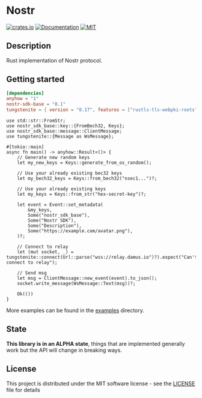 # Nostr

[![crates.io](https://img.shields.io/crates/v/nostr-sdk-base.svg)](https://crates.io/crates/nostr-sdk-base)
[![Documentation](https://docs.rs/nostr-sdk-base/badge.svg)](https://docs.rs/nostr-sdk-base)
[![MIT](https://img.shields.io/crates/l/nostr-sdk-base.svg)](../../LICENSE)

## Description

Rust implementation of Nostr protocol.

## Getting started

```toml
[dependencies]
anyhow = "1"
nostr-sdk-base = "0.1"
tungstenite = { version = "0.17", features = ["rustls-tls-webpki-roots"]}
```

```rust,no_run
use std::str::FromStr;
use nostr_sdk_base::key::{FromBech32, Keys};
use nostr_sdk_base::message::ClientMessage;
use tungstenite::{Message as WsMessage};

#[tokio::main]
async fn main() -> anyhow::Result<()> {
    // Generate new random keys
    let my_new_keys = Keys::generate_from_os_random();

    // Use your already existing bec32 keys
    let my_bech32_keys = Keys::from_bech32("nsec1...")?;

    // Use your already existing keys
    let my_keys = Keys::from_str("hex-secret-key")?;

    let event = Event::set_metadata(
        &my_keys,
        Some("nostr_sdk_base"),
        Some("Nostr SDK"),
        Some("Description"),
        Some("https://example.com/avatar.png"),
    )?;

    // Connect to relay
    let (mut socket, _) = tungstenite::connect(Url::parse("wss://relay.damus.io")?).expect("Can't connect to relay");

    // Send msg
    let msg = ClientMessage::new_event(event).to_json();
    socket.write_message(WsMessage::Text(msg))?;

    Ok(())
}
```

More examples can be found in the [examples](https://github.com/yukibtc/nostr-rs-sdk/tree/master/crates/nostr-sdk-base/examples) directory.

## State

**This library is in an ALPHA state**, things that are implemented generally work but the API will change in breaking ways.

## License

This project is distributed under the MIT software license - see the [LICENSE](../../LICENSE) file for details